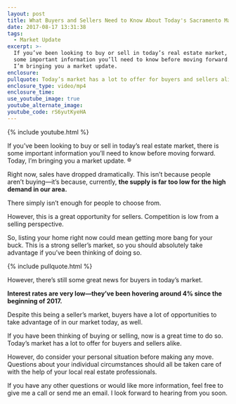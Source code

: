 ```yaml
---
layout: post
title: What Buyers and Sellers Need to Know About Today's Sacramento Market
date: 2017-08-17 13:31:38
tags:
  - Market Update
excerpt: >-
  If you’ve been looking to buy or sell in today’s real estate market, there is
  some important information you’ll need to know before moving forward. Today,
  I’m bringing you a market update.
enclosure:
pullquote: Today’s market has a lot to offer for buyers and sellers alike.
enclosure_type: video/mp4
enclosure_time:
use_youtube_image: true
youtube_alternate_image:
youtube_code: rS6yutKyeHA
---
```



{% include youtube.html %}

If you’ve been looking to buy or sell in today’s real estate market, there is some important information you’ll need to know before moving forward. Today, I’m bringing you a market update.  &#174;

Right now, sales have dropped dramatically. This isn’t because people aren’t buying—it’s because, currently, **the supply is far too low for the high demand in our area.**

There simply isn’t enough for people to choose from.

However, this is a great opportunity for sellers. Competition is low from a selling perspective.

So, listing your home right now could mean getting more bang for your buck. This is a strong seller’s market, so you should absolutely take advantage if you’ve been thinking of doing so.

{% include pullquote.html %}

However, there’s still some great news for buyers in today’s market.

**Interest rates are very low—they’ve been hovering around 4% since the beginning of 2017.**

Despite this being a seller’s market, buyers have a lot of opportunities to take advantage of in our market today, as well.

If you have been thinking of buying or selling, now is a great time to do so. Today’s market has a lot to offer for buyers and sellers alike.

However, do consider your personal situation before making any move. Questions about your individual circumstances should all be taken care of with the help of your local real estate professionals.

If you have any other questions or would like more information, feel free to give me a call or send me an email. I look forward to hearing from you soon.
